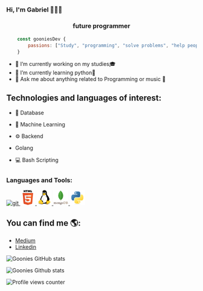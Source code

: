 ### Hi, I'm Gabriel 👋👨‍💻
<h3 align="center">future programmer</h3>

```js
    const gooniesDev {
        passions: ["Study", "programming", "solve problems", "help people"];
    }
```

- 🔭  I’m currently working on my studies🎓
- 🌱  I’m currently learning python🐍
- 💬  Ask me about anything related to Programming or music 🤩 

## Technologies and languages of interest:

- 💾 Database

- 🤖 Machine Learning

- ⚙️ Backend

- Golang

- 💻 Bash Scripting

## 
<h3 align="left">Languages and Tools:</h3>
<p align="left"> <a href="https://git-scm.com/" target="_blank"> <img src="https://www.vectorlogo.zone/logos/git-scm/git-scm-icon.svg" alt="git" width="40" height="40"/> </a> <a href="https://www.w3.org/html/" target="_blank"> <img src="https://raw.githubusercontent.com/devicons/devicon/master/icons/html5/html5-original-wordmark.svg" alt="html5" width="40" height="40"/> </a> <a href="https://www.linux.org/" target="_blank"> <img src="https://raw.githubusercontent.com/devicons/devicon/master/icons/linux/linux-original.svg" alt="linux" width="40" height="40"/> </a> <a href="https://www.mongodb.com/" target="_blank"> <img src="https://raw.githubusercontent.com/devicons/devicon/master/icons/mongodb/mongodb-original-wordmark.svg" alt="mongodb" width="40" height="40"/> </a> <a href="https://www.python.org" target="_blank"> <img src="https://raw.githubusercontent.com/devicons/devicon/master/icons/python/python-original.svg" alt="python" width="40" height="40"/> </a> </p>

## You can find me 🌎:

 - [Medium](https://medium.com/@gabomunozcastro)
 - [Linkedin](https://www.linkedin.com/in/goonies/)


![Goonies GitHub stats](https://github-readme-stats.vercel.app/api?username=gooniesDev&count_private=true&show_icons=true&theme=onedark)

![Goonies Github stats](https://github-readme-stats.vercel.app/api/top-langs/?username=gooniesDev&layout=compact&theme=onedark)

![Profile views counter](https://komarev.com/ghpvc/?username=gooniesDev&style=flat-square)
